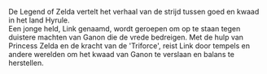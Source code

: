  De Legend of Zelda vertelt het verhaal van de strijd tussen goed en kwaad in het land Hyrule.  
Een jonge held, Link genaamd, wordt geroepen om op te staan tegen duistere machten van Ganon die de vrede bedreigen.
Met de hulp van Princess Zelda en de kracht van de 'Triforce', reist Link door tempels en andere werelden om het kwaad van Ganon te verslaan en balans te herstellen.

